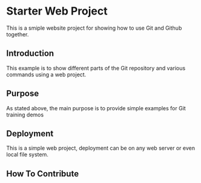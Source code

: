 # Starter Web Project

This is a smiple website project for 
showing how to use Git and Github together.

## Introduction

This example is to show different parts 
of the Git repository and various commands 
using a web project.

## Purpose

As stated above, the main purpose is to 
provide simple examples for Git training 
demos

## Deployment

This is a simple web project, deployment 
can be on any web server or even local 
file system.

## How To Contribute